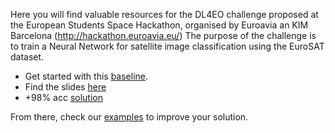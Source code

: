 Here you will find valuable resources for the DL4EO challenge proposed at the European Students Space Hackathon, organised by Euroavia an KIM Barcelona (http://hackathon.euroavia.eu/) The purpose of the challenge is to train a Neural Network for satellite image classification using the EuroSAT dataset.

- Get started with this [baseline](./baseline.ipynb).
- Find the slides [here](./euroavia'21.pdf)
- +98% acc [solution](./solution.ipynb)

From there, check our [examples](../../examples) to improve your solution.
